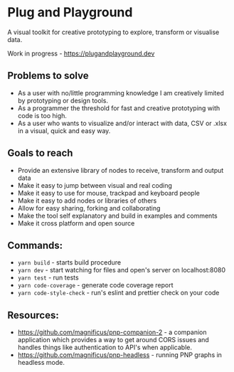 # Plug and Playground
A visual toolkit for creative prototyping to explore, transform or visualise data.

Work in progress - https://plugandplayground.dev

## Problems to solve
- As a user with no/little programming knowledge I am creatively limited by prototyping or design tools.
- As a programmer the threshold for fast and creative prototyping with code is too high.
- As a user who wants to visualize and/or interact with data, CSV or .xlsx in a visual, quick and easy way.

## Goals to reach
- Provide an extensive library of nodes to receive, transform and output data
- Make it easy to jump between visual and real coding
- Make it easy to use for mouse, trackpad and keyboard people
- Make it easy to add nodes or libraries of others
- Allow for easy sharing, forking and collaborating
- Make the tool self explanatory and build in examples and comments
- Make it cross platform and open source

## Commands:

- `yarn build` - starts build procedure
- `yarn dev` - start watching for files and open's server on localhost:8080
- `yarn test` - run tests
- `yarn code-coverage` - generate code coverage report
- `yarn code-style-check` - run's eslint and prettier check on your code

## Resources:

- https://github.com/magnificus/pnp-companion-2 - a companion application which provides a way to get around CORS issues and handles things like authentication to API's when applicable.
- https://github.com/magnificus/pnp-headless - running PNP graphs in headless mode.
